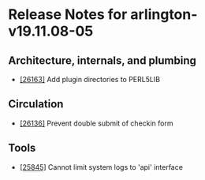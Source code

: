 
# Release Notes for arlington-v19.11.08-05

## Architecture, internals, and plumbing

- [[26163]](http://bugs.koha-community.org/bugzilla3/show_bug.cgi?id=26163) Add plugin directories to PERL5LIB

## Circulation

- [[26136]](http://bugs.koha-community.org/bugzilla3/show_bug.cgi?id=26136) Prevent double submit of checkin form

## Tools

- [[25845]](http://bugs.koha-community.org/bugzilla3/show_bug.cgi?id=25845) Cannot limit system logs to 'api' interface


